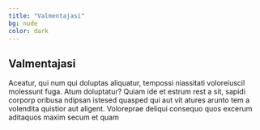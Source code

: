 ```yaml
---
title: "Valmentajasi"
bg: nude
color: dark
---
```


## Valmentajasi

Aceatur, qui num qui doluptas aliquatur, tempossi niassitati voloreiuscil molessunt
fuga. Atum doluptatur? Quiam ide et estrum rest a sit, sapidi corporp oribusa ndipsan
istesed quasped qui aut vit atures arunto tem a volendita quistior aut aligent.
Voloreprae deliqui consequo quos excerum aditaquos maxim secum et quam
